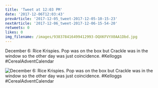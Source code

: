 ```yaml
---
title: 'Tweet at 12:03 PM'
date: '2017-12-06T12:03:43'
prevArticle: '2017-12-05_tweet-2017-12-05-10-15-23'
nextArticle: '2017-12-06_tweet-2017-12-06-15-54-20'
retweets: 0
likes: 0
img_filename: /images/938378416499412993-DQXKFVYX0AA1Dbd.jpg
---
```

December 6: Rice Krispies. Pop was on the box but Crackle was in the window so the other day was just coincidence. #Kelloggs #CerealAdventCalendar

![December 6: Rice Krispies. Pop was on the box but Crackle was in the window so the other day was just coincidence. #Kelloggs #CerealAdventCalendar](/images/938378416499412993-DQXKFVYX0AA1Dbd.jpg "December 6: Rice Krispies. Pop was on the box but Crackle was in the window so the other day was just coincidence. #Kelloggs #CerealAdventCalendar")